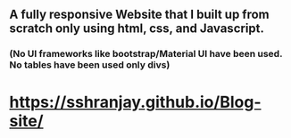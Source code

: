 ## A fully responsive Website that I built up from scratch only using html, css, and Javascript. 
### (No UI frameworks like bootstrap/Material UI have been used. No tables have been used only divs)
# https://sshranjay.github.io/Blog-site/
